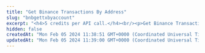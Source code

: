 ```yaml
---
title: "Get Binance Transactions By Address"
slug: "bnbgettxbyaccount"
excerpt: "<h4>5 credits per API call.</h4><br/><p>Get Binance Transactions by address.</p>"
hidden: false
createdAt: "Mon Feb 05 2024 11:38:51 GMT+0000 (Coordinated Universal Time)"
updatedAt: "Mon Feb 05 2024 11:39:00 GMT+0000 (Coordinated Universal Time)"
---
```

